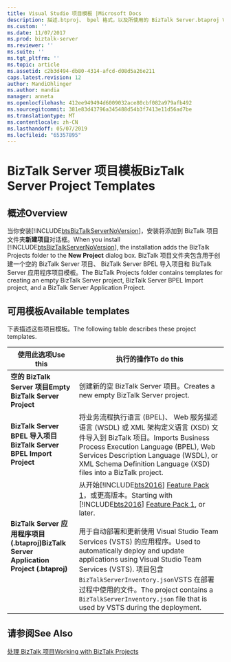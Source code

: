 ```yaml
---
title: Visual Studio 项目模板 |Microsoft Docs
description: 描述.btproj、 bpel 格式，以及所使用的 BizTalk Server.btaproj Visual Studio 模板
ms.custom: ''
ms.date: 11/07/2017
ms.prod: biztalk-server
ms.reviewer: ''
ms.suite: ''
ms.tgt_pltfrm: ''
ms.topic: article
ms.assetid: c2b3d494-db80-4314-afcd-d08d5a26e211
caps.latest.revision: 12
author: MandiOhlinger
ms.author: mandia
manager: anneta
ms.openlocfilehash: 412ee949494d6009032ace80cbf082a979afb492
ms.sourcegitcommit: 381e83d43796a345488d54b3f7413e11d56ad7be
ms.translationtype: MT
ms.contentlocale: zh-CN
ms.lasthandoff: 05/07/2019
ms.locfileid: "65357895"
---
```

# <a name="biztalk-server-project-templates"></a><span data-ttu-id="d5309-103">BizTalk Server 项目模板</span><span class="sxs-lookup"><span data-stu-id="d5309-103">BizTalk Server Project Templates</span></span>

## <a name="overview"></a><span data-ttu-id="d5309-104">概述</span><span class="sxs-lookup"><span data-stu-id="d5309-104">Overview</span></span>
<span data-ttu-id="d5309-105">当你安装[!INCLUDE[btsBizTalkServerNoVersion](../includes/btsbiztalkservernoversion-md.md)]，安装将添加到 BizTalk 项目文件夹**新建项目**对话框。</span><span class="sxs-lookup"><span data-stu-id="d5309-105">When you install [!INCLUDE[btsBizTalkServerNoVersion](../includes/btsbiztalkservernoversion-md.md)], the installation adds the BizTalk Projects folder to the **New Project** dialog box.</span></span> <span data-ttu-id="d5309-106">BizTalk 项目文件夹包含用于创建一个空的 BizTalk Server 项目、 BizTalk Server BPEL 导入项目和 BizTalk Server 应用程序项目模板。</span><span class="sxs-lookup"><span data-stu-id="d5309-106">The BizTalk Projects folder contains templates for creating an empty BizTalk Server project, BizTalk Server BPEL Import project, and a BizTalk Server Application Project.</span></span>

## <a name="available-templates"></a><span data-ttu-id="d5309-107">可用模板</span><span class="sxs-lookup"><span data-stu-id="d5309-107">Available templates</span></span>
<span data-ttu-id="d5309-108">下表描述这些项目模板。</span><span class="sxs-lookup"><span data-stu-id="d5309-108">The following table describes these project templates.</span></span>  


|                     <span data-ttu-id="d5309-109">使用此选项</span><span class="sxs-lookup"><span data-stu-id="d5309-109">Use this</span></span>                      |                                                                                                                                                                   <span data-ttu-id="d5309-110">执行的操作</span><span class="sxs-lookup"><span data-stu-id="d5309-110">To do this</span></span>                                                                                                                                                                   |
|---------------------------------------------------|------------------------------------------------------------------------------------------------------------------------------------------------------------------------------------------------------------------------------------------------------------------------------------------------------------------------------------------------|
|         <span data-ttu-id="d5309-111">**空的 BizTalk Server 项目**</span><span class="sxs-lookup"><span data-stu-id="d5309-111">**Empty BizTalk Server Project**</span></span>          |                                                                                                                                                  <span data-ttu-id="d5309-112">创建新的空 BizTalk Server 项目。</span><span class="sxs-lookup"><span data-stu-id="d5309-112">Creates a new empty BizTalk Server project.</span></span>                                                                                                                                                   |
|      <span data-ttu-id="d5309-113">**BizTalk Server BPEL 导入项目**</span><span class="sxs-lookup"><span data-stu-id="d5309-113">**BizTalk Server BPEL Import Project**</span></span>       |                                                                                      <span data-ttu-id="d5309-114">将业务流程执行语言 (BPEL)、 Web 服务描述语言 (WSDL) 或 XML 架构定义语言 (XSD) 文件导入到 BizTalk 项目。</span><span class="sxs-lookup"><span data-stu-id="d5309-114">Imports Business Process Execution Language (BPEL), Web Services Description Language (WSDL), or XML Schema Definition Language (XSD) files into a BizTalk project.</span></span>                                                                                       |
| <span data-ttu-id="d5309-115">**BizTalk Server 应用程序项目 (.btaproj)**</span><span class="sxs-lookup"><span data-stu-id="d5309-115">**BizTalk Server Application Project (.btaproj)**</span></span> | <span data-ttu-id="d5309-116">从开始[!INCLUDE[bts2016](../includes/bts2016-md.md)] [Feature Pack 1](../core/configure-the-feature-pack.md)，或更高版本。</span><span class="sxs-lookup"><span data-stu-id="d5309-116">Starting with [!INCLUDE[bts2016](../includes/bts2016-md.md)] [Feature Pack 1](../core/configure-the-feature-pack.md), or later.</span></span> <br/><br/><span data-ttu-id="d5309-117">用于自动部署和更新使用 Visual Studio Team Services (VSTS) 的应用程序。</span><span class="sxs-lookup"><span data-stu-id="d5309-117">Used to automatically deploy and update applications using Visual Studio Team Services (VSTS).</span></span> <span data-ttu-id="d5309-118">项目包含`BizTalkServerInventory.json`VSTS 在部署过程中使用的文件。</span><span class="sxs-lookup"><span data-stu-id="d5309-118">The project contains a `BizTalkServerInventory.json` file that is used by VSTS during the deployment.</span></span> |

## <a name="see-also"></a><span data-ttu-id="d5309-119">请参阅</span><span class="sxs-lookup"><span data-stu-id="d5309-119">See Also</span></span>  
 [<span data-ttu-id="d5309-120">处理 BizTalk 项目</span><span class="sxs-lookup"><span data-stu-id="d5309-120">Working with BizTalk Projects</span></span>](../core/working-with-biztalk-projects.md)
